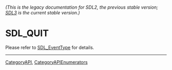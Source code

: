 ###### (This is the legacy documentation for SDL2, the previous stable version; [SDL3](https://wiki.libsdl.org/SDL3/) is the current stable version.)
# SDL_QUIT

Please refer to [SDL_EventType](SDL_EventType) for details.

----
[CategoryAPI](CategoryAPI), [CategoryAPIEnumerators](CategoryAPIEnumerators)

